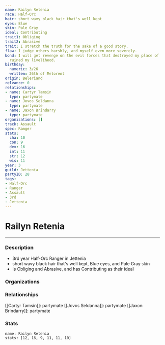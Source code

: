 ```yaml
---
name: Railyn Retenia
race: Half-Orc
hair: short wavy black hair that's well kept
eyes: Blue
skin: Pale Gray
ideal: Contributing
trait1: Obliging
trait2: Abrasive
trait: I stretch the truth for the sake of a good story.
flaw: I judge others harshly, and myself even more severely.
bond: I will get revenge on the evil forces that destroyed my place of business and
  ruined my livelihood.
birthday:
  numeric: 3/26
  written: 26th of Melorent
origin: Beleriand
relvance: 0
relationships:
- name: Cartyr Tamsin
  type: partymate
- name: Jovos Seldanna
  type: partymate
- name: Jaxon Brindarry
  type: partymate
organizations: []
track: Assault
spec: Ranger
stats:
  cha: 10
  con: 9
  dex: 16
  int: 11
  str: 12
  wis: 11
year: 3
guild: Jettenia
partyID: 28
tags:
- Half-Orc
- Ranger
- Assault
- 3rd
- Jettenia
---
```

# Railyn Retenia
---
### Description
- 3rd year Half-Orc Ranger in Jettenia
- short wavy black hair that's well kept, Blue eyes, and Pale Gray skin
- Is Obliging and Abrasive, and has Contributing as their ideal

### Organizations
### Relationships
[[Cartyr Tamsin]]: partymate
[[Jovos Seldanna]]: partymate
[[Jaxon Brindarry]]: partymate
### Stats
```statblock
name: Railyn Retenia
stats: [12, 16, 9, 11, 11, 10]
```
